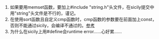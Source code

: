 1. 如果要用memset函数，要加上#include "string.h"头文件，在sicily提交中用"string"头文件是不行的，谨记。
2. 在使用sort函数且自定义cmp函数时，cmp函数的参数要在前面加上const，否则不能通过sicily，会编译不通过的。[参考](http://tieba.baidu.com/p/1741640893)
3. 为什么在sicily上用#define会runtime error......心好累......